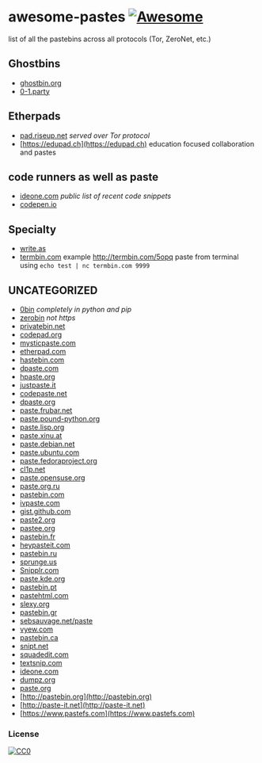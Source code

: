 # awesome-pastes  [![Awesome](https://awesome.re/badge.svg)](https://github.com/jamesacampbell/awesome-pastes)   
list of all the pastebins across all protocols (Tor, ZeroNet, etc.)

## Ghostbins

* [ghostbin.org](https://ghostbin.org)
* [0-1.party](https://0-1.party)

## Etherpads

* [pad.riseup.net](http://5jp7xtmox6jyoqd5.onion/) _served over Tor protocol_
* [https://edupad.ch](https://edupad.ch) education focused collaboration and pastes

## code runners as well as paste

* [ideone.com](https://ideone.com) _public list of recent code snippets_
* [codepen.io](https://codepen.io)

## Specialty

* [write.as](https://write.as/new)
* [termbin.com](http://termbin.com) example http://termbin.com/5opq paste from terminal using `echo test | nc termbin.com 9999`

## UNCATEGORIZED

* [0bin](https://0bin.net) _completely in python and pip_
* [zerobin](http://sebsauvage.net/paste/) _not https_
* [privatebin.net](https://privatebin.net)
* [codepad.org](http://codepad.org)
* [mysticpaste.com](http://mysticpaste.com)
* [etherpad.com](http://etherpad.com)
* [hastebin.com](http://hastebin.com)
* [dpaste.com](http://dpaste.com)
* [hpaste.org](http://hpaste.org)
* [justpaste.it](http://justpaste.it)
* [codepaste.net](http://codepaste.net)
* [dpaste.org](http://dpaste.org)
* [paste.frubar.net](http://paste.frubar.net)
* [paste.pound-python.org](http://paste.pound-python.org)
* [paste.lisp.org](http://paste.lisp.org)
* [paste.xinu.at](http://paste.xinu.at)
* [paste.debian.net](http://paste.debian.net)
* [paste.ubuntu.com](http://paste.ubuntu.com)
* [paste.fedoraproject.org](http://paste.fedoraproject.org)
* [cl1p.net](http://cl1p.net)
* [paste.opensuse.org](http://paste.opensuse.org)
* [paste.org.ru](http://paste.org.ru)
* [pastebin.com](http://pastebin.com)
* [ivpaste.com](http://ivpaste.com)
* [gist.github.com](http://gist.github.com)
* [paste2.org](http://paste2.org)
* [pastee.org](http://pastee.org)
* [pastebin.fr](http://pastebin.fr)
* [heypasteit.com](http://heypasteit.com)
* [pastebin.ru](http://pastebin.ru)
* [sprunge.us](http://sprunge.us)
* [Snipplr.com](http://Snipplr.com)
* [paste.kde.org](http://paste.kde.org)
* [pastebin.pt](http://pastebin.pt)
* [pastehtml.com](http://pastehtml.com)
* [slexy.org](http://slexy.org)
* [pastebin.gr](http://pastebin.gr)
* [sebsauvage.net/paste](http://sebsauvage.net/paste)
* [vyew.com](http://vyew.com)
* [pastebin.ca](http://pastebin.ca)
* [snipt.net](http://snipt.net)
* [squadedit.com](http://squadedit.com)
* [textsnip.com](http://textsnip.com)
* [ideone.com](http://ideone.com)
* [dumpz.org](http://dumpz.org)
* [paste.org](http://paste.org)
* [http://pastebin.org](http://pastebin.org)
* [http://paste-it.net](http://paste-it.net)
* [https://www.pastefs.com](https://www.pastefs.com)

### License   
[![CC0](http://i.creativecommons.org/p/zero/1.0/88x31.png)](https://creativecommons.org/publicdomain/zero/1.0/)
